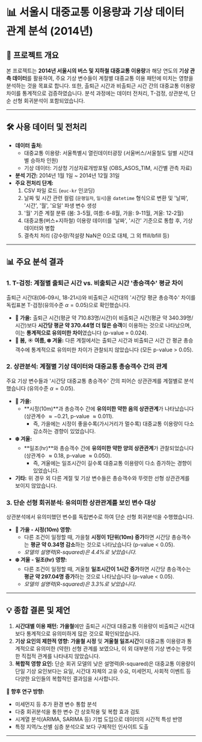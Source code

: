 # 📊 서울시 대중교통 이용량과 기상 데이터 관계 분석 (2014년)

## 📌 프로젝트 개요

본 프로젝트는 **2014년 서울시의 버스 및 지하철 대중교통 이용량**과 해당 연도의 **기상 관측 데이터**를 활용하여, 주요 기상 변수들이 계절별 대중교통 이용 패턴에 미치는 영향을 분석하는 것을 목표로 합니다. 또한, 출퇴근 시간과 비출퇴근 시간 간의 대중교통 이용량 차이를 통계적으로 검증하였습니다. 분석 과정에는 데이터 전처리, T-검정, 상관분석, 단순 선형 회귀분석이 포함되었습니다.

---

## 🛠️ 사용 데이터 및 전처리

* **데이터 출처:**
    * 대중교통 이용량: 서울특별시 열린데이터광장 (서울버스/서울철도 일별 시간대별 승하차 인원)
    * 기상 데이터: 기상청 기상자료개방포털 (OBS\_ASOS\_TIM, 시간별 관측 자료)
* **분석 기간:** 2014년 1월 1일 ~ 2014년 12월 31일
* **주요 전처리 단계:**
    1.  CSV 파일 로드 (`euc-kr` 인코딩)
    2.  날짜 및 시간 관련 컬럼 (`운행일자`, `일시`)을 `datetime` 형식으로 변환 및 '날짜', '시간', '월', '요일' 파생 변수 생성
    3.  '월' 기준 계절 분류 (봄: 3-5월, 여름: 6-8월, 가을: 9-11월, 겨울: 12-2월)
    4.  대중교통(버스+지하철) 이용량 데이터를 '날짜', '시간' 기준으로 통합 후, 기상 데이터와 병합
    5.  결측치 처리 (강수량/적설량 NaN은 0으로 대체, 그 외 ffill/bfill 등)

---

## 📊 주요 분석 결과

### 1. T-검정: 계절별 출퇴근 시간 vs. 비출퇴근 시간 '총승객수' 평균 차이

출퇴근 시간대(06-09시, 18-21시)와 비출퇴근 시간대의 '시간당 평균 총승객수' 차이를 독립표본 T-검정(유의수준 $\alpha = 0.05$)으로 확인했습니다.

* **🍂 가을:** 출퇴근 시간(평균 약 710.83명/시간)이 비출퇴근 시간(평균 약 340.39명/시간)보다 **시간당 평균 약 370.44명 더 많은 승객**이 이용하는 것으로 나타났으며, 이는 **통계적으로 유의미한 차이**였습니다 (p-value = 0.024).
* **🌸 봄, ☀️ 여름, ❄️ 겨울:** 다른 계절에서는 출퇴근 시간과 비출퇴근 시간 간 평균 총승객수에 통계적으로 유의미한 차이가 관찰되지 않았습니다 (모든 p-value > 0.05).

### 2. 상관분석: 계절별 기상 데이터와 대중교통 총승객수 간의 관계

주요 기상 변수들과 '시간당 대중교통 총승객수' 간의 피어슨 상관관계를 계절별로 분석했습니다 (유의수준 $\alpha = 0.05$).

* **🍂 가을:**
    * **시정(10m)**과 총승객수 간에 **유의미한 약한 음의 상관관계**가 나타났습니다 (상관계수 $\approx -0.21$, p-value $\approx 0.011$).
        * 즉, 가을에는 시정이 좋을수록(가시거리가 멀수록) 대중교통 이용량이 다소 감소하는 경향이 있었습니다.
* **❄️ 겨울:**
    * **일조(hr)**와 총승객수 간에 **유의미한 약한 양의 상관관계**가 관찰되었습니다 (상관계수 $\approx 0.18$, p-value $\approx 0.050$).
        * 즉, 겨울에는 일조시간이 길수록 대중교통 이용량이 다소 증가하는 경향이 있었습니다.
* **기타:** 위 경우 외 다른 계절 및 기상 변수들은 총승객수와 뚜렷한 선형 상관관계를 보이지 않았습니다.

### 3. 단순 선형 회귀분석: 유의미한 상관관계를 보인 변수 대상

상관분석에서 유의미했던 변수를 독립변수로 하여 단순 선형 회귀분석을 수행했습니다.

* **🍂 가을 - 시정(10m) 영향:**
    * 다른 조건이 일정할 때, 가을철 **시정이 1단위(10m) 증가**하면 시간당 총승객수는 **평균 약 0.34명 감소**하는 것으로 나타났습니다 (p-value < 0.05).
    * *모델의 설명력(R-squared)은 4.4%로 낮았습니다.*
* **❄️ 겨울 - 일조(hr) 영향:**
    * 다른 조건이 일정할 때, 겨울철 **일조시간이 1시간 증가**하면 시간당 총승객수는 **평균 약 297.04명 증가**하는 것으로 나타났습니다 (p-value < 0.05).
    * *모델의 설명력(R-squared)은 3.3%로 낮았습니다.*

---

## 💡 종합 결론 및 제언

1.  **시간대별 이용 패턴:** **가을철**에만 출퇴근 시간대 대중교통 이용량이 비출퇴근 시간대보다 통계적으로 유의미하게 많은 것으로 확인되었습니다.
2.  **기상 요인의 제한적 영향:** **가을철 시정** 및 **겨울철 일조시간**이 대중교통 이용량과 통계적으로 유의미한 (약한) 선형 관계를 보였으나, 이 외 대부분의 기상 변수는 뚜렷한 직접적 관계를 나타내지 않았습니다.
3.  **복합적 영향 요인:** 단순 회귀 모델의 낮은 설명력(R-squared)은 대중교통 이용량이 단일 기상 요인보다는 요일, 시간대 자체의 고유 수요, 미세먼지, 사회적 이벤트 등 다양한 요인들의 복합적인 결과임을 시사합니다.

**🚀 향후 연구 방향:**
* 미세먼지 등 추가 환경 변수 통합 분석
* 다중 회귀분석을 통한 변수 간 상호작용 및 복합 효과 검토
* 시계열 분석(ARIMA, SARIMA 등) 기법 도입으로 데이터의 시간적 특성 반영
* 특정 지역/노선별 심층 분석으로 보다 구체적인 인사이트 도출

---
